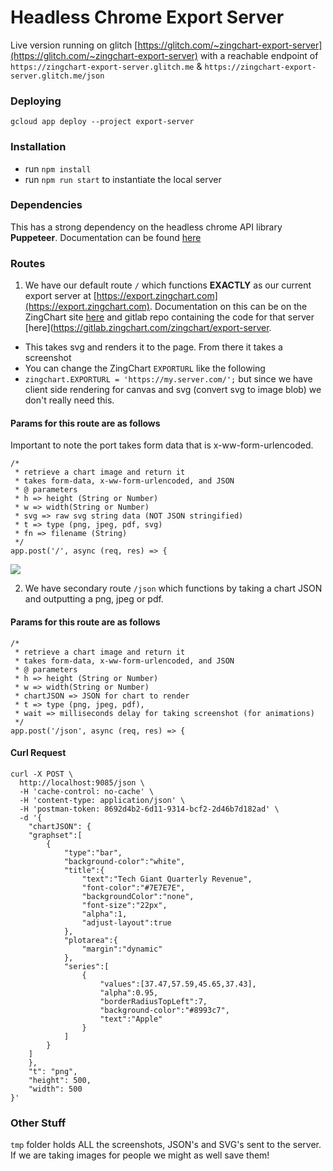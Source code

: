 # Headless Chrome Export Server 
 
Live version running on glitch [https://glitch.com/~zingchart-export-server](https://glitch.com/~zingchart-export-server) with a reachable endpoint of `https://zingchart-export-server.glitch.me` & `https://zingchart-export-server.glitch.me/json`

### Deploying

`gcloud app deploy --project export-server`

### Installation

- run `npm install`
- run `npm run start` to instantiate the local server

### Dependencies

This has a strong dependency on the headless chrome API library **Puppeteer**. Documentation
can be found [here](https://github.com/GoogleChrome/puppeteer/blob/master/docs/api.md#event-console)

### Routes

1) We have our default route `/` which functions **EXACTLY** as our current export server at [https://export.zingchart.com](https://export.zingchart.com). Documentation on this can be on the ZingChart site [here](https://www.zingchart.com/docs/api/export-chart/) and gitlab repo containing the code for that server [here](https://gitlab.zingchart.com/zingchart/export-server.

  - This takes svg and renders it to the page. From there it takes a screenshot
  - You can change the ZingChart `EXPORTURL` like the following
  - `zingchart.EXPORTURL = 'https://my.server.com/';` but since we have client side rendering for canvas and svg (convert svg to image blob) we don't really need this.
 
#### Params for this route are as follows

Important to note the port takes form data that is x-ww-form-urlencoded.

```
/*
 * retrieve a chart image and return it
 * takes form-data, x-ww-form-urlencoded, and JSON
 * @ parameters
 * h => height (String or Number)
 * w => width(String or Number)
 * svg => raw svg string data (NOT JSON stringified)
 * t => type (png, jpeg, pdf, svg)
 * fn => filename (String)
 */
app.post('/', async (req, res) => {
```
![](http://capture.zingsoft.com/b09dfbf6b383/download/Image%2525202019-12-09%252520at%2525206.08.13%252520PM.png)

2) We have secondary route `/json` which functions by taking a chart JSON and outputting a png, jpeg or pdf.
 
#### Params for this route are as follows

```
/*
 * retrieve a chart image and return it
 * takes form-data, x-ww-form-urlencoded, and JSON
 * @ parameters
 * h => height (String or Number)
 * w => width(String or Number)
 * chartJSON => JSON for chart to render
 * t => type (png, jpeg, pdf),
 * wait => milliseconds delay for taking screenshot (for animations)
 */
app.post('/json', async (req, res) => {
```

#### Curl Request

```
curl -X POST \
  http://localhost:9085/json \
  -H 'cache-control: no-cache' \
  -H 'content-type: application/json' \
  -H 'postman-token: 8692d4b2-6d11-9314-bcf2-2d46b7d182ad' \
  -d '{
	"chartJSON": {
	"graphset":[
	    {
	        "type":"bar",
	        "background-color":"white",
	        "title":{
	            "text":"Tech Giant Quarterly Revenue",
	            "font-color":"#7E7E7E",
	            "backgroundColor":"none",
	            "font-size":"22px",
	            "alpha":1,
	            "adjust-layout":true
	        },
	        "plotarea":{
	            "margin":"dynamic"
	        },
	        "series":[
	            {
	                "values":[37.47,57.59,45.65,37.43],
	                "alpha":0.95,
	                "borderRadiusTopLeft":7,
	                "background-color":"#8993c7",
	                "text":"Apple"
	            }
	        ]
	    }
	]
	},
	"t": "png",
	"height": 500,
	"width": 500
}'
```

### Other Stuff

`tmp` folder holds ALL the screenshots, JSON's and SVG's sent to the server. If we are taking images for people we might as well save them!